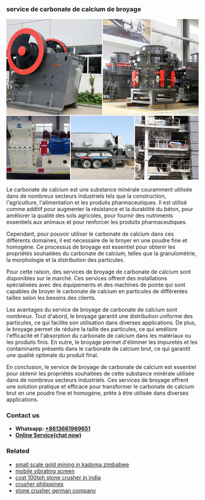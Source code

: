 <h3>service de carbonate de calcium de broyage</h3><img src='1702950463.jpg' alt=''><p>Le carbonate de calcium est une substance minérale couramment utilisée dans de nombreux secteurs industriels tels que la construction, l'agriculture, l'alimentation et les produits pharmaceutiques. Il est utilisé comme additif pour augmenter la résistance et la durabilité du béton, pour améliorer la qualité des sols agricoles, pour fournir des nutriments essentiels aux animaux et pour renforcer les produits pharmaceutiques.</p><p>Cependant, pour pouvoir utiliser le carbonate de calcium dans ces différents domaines, il est nécessaire de le broyer en une poudre fine et homogène. Ce processus de broyage est essentiel pour obtenir les propriétés souhaitées du carbonate de calcium, telles que la granulométrie, la morphologie et la distribution des particules.</p><p>Pour cette raison, des services de broyage de carbonate de calcium sont disponibles sur le marché. Ces services offrent des installations spécialisées avec des équipements et des machines de pointe qui sont capables de broyer le carbonate de calcium en particules de différentes tailles selon les besoins des clients.</p><p>Les avantages du service de broyage de carbonate de calcium sont nombreux. Tout d'abord, le broyage garantit une distribution uniforme des particules, ce qui facilite son utilisation dans diverses applications. De plus, le broyage permet de réduire la taille des particules, ce qui améliore l'efficacité et l'absorption du carbonate de calcium dans les matériaux ou les produits finis. En outre, le broyage permet d'éliminer les impuretés et les contaminants présents dans le carbonate de calcium brut, ce qui garantit une qualité optimale du produit final.</p><p>En conclusion, le service de broyage de carbonate de calcium est essentiel pour obtenir les propriétés souhaitées de cette substance minérale utilisée dans de nombreux secteurs industriels. Ces services de broyage offrent une solution pratique et efficace pour transformer le carbonate de calcium brut en une poudre fine et homogène, prête à être utilisée dans diverses applications.</p><h3>Contact us</h3><ul><li><strong>Whatsapp:&nbsp;<a href="https://wa.me/8613661969651">+8613661969651</a></strong></li><li><a href="https://swt.shibang-china.com/?git&amp;zhl&amp;service de carbonate de calcium de broyage"><strong>Online Service(chat now)</strong></a></li></ul><h3>Related</h3><ul><li><a href='small scale gold mining in kadoma zimbabwe.md'>small scale gold mining in kadoma zimbabwe</a></li><li><a href='mobile vibrating screen.md'>mobile vibrating screen</a></li><li><a href='cost 100tph stone crusher in india.md'>cost 100tph stone crusher in india</a></li><li><a href='crusher philippines.md'>crusher philippines</a></li><li><a href='stone crusher german company.md'>stone crusher german company</a></li></ul>